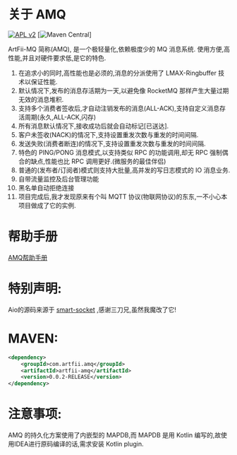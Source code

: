 # 关于 AMQ


[![APL v2](https://img.shields.io/badge/license-Apache%202-blue.svg)](http://www.apache.org/licenses/LICENSE-2.0.html)
[![Maven Central](https://img.shields.io/maven-central/v/com.actfii/artfii-amq.svg)]

ArtFii-MQ 简称(AMQ), 是一个极轻量化,依赖极度少的 MQ 消息系统.
使用方便,高性能,并且对硬件要求低,是它的特色.
1. 在追求小的同时,高性能也是必须的,消息的分派使用了 LMAX-Ringbuffer 技术以保证性能.
2. 默认情况下,发布的消息存活期为一天,以避免像 RocketMQ 那样产生大量过期无效的消息堆积.
3. 支持多个消费者签收后,才自动注销发布的消息(ALL-ACK),支持自定义消息存活周期(永久,ALL-ACK,闪存)
4. 所有消息默认情况下,接收成功后就会自动标记[已送达].
5. 客户未签收(NACK)的情况下,支持设置重发次数与重发的时间间隔.
6. 发送失败(消费者断连)的情况下,支持设置重发次数与重发的时间间隔.
7. 特色的 PING/PONG 消息模式,以支持类似 RPC 的功能调用,却无 RPC 强制偶合的缺点,性能也比 RPC 调用更好.(微服务的最佳伴侣)
8. 普通的(发布者/订阅者)模式则支持大批量,高并发的写日志模式的 IO 消息业务.
9. 自带流量监控及后台管理功能
10. 黑名单自动拒绝连接
11. 项目完成后,我才发现原来有个叫 MQTT 协议(物联网协议)的东东,一不小心本项目做成了它的实例.

# 帮助手册

[AMQ帮助手册](doc/amq-helper.md)

# 特别声明:

Aio的源码来源于 [smart-socket](https://github.com/smartboot/smart-socket) ,感谢三刀兄,虽然我魔改了它!

# MAVEN:

```xml
<dependency>
    <groupId>com.artfii.amq</groupId>
    <artifactId>artfii-amq</artifactId>
    <version>0.0.2-RELEASE</version>
</dependency>
```

# 注意事项:

AMQ 的持久化方案使用了内嵌型的 MAPDB,而 MAPDB 是用 Kotlin 编写的,故使用IDEA进行原码编译的话,需求安装 Kotlin plugin.
